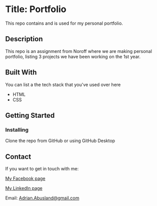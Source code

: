 # Title: Portfolio

This repo contains and is used for my personal portfolio.

## Description

This repo is an assignment from Noroff where we are making personal portfolio, listing 3 projects we have been working on the 1st year.

## Built With

You can list a the tech stack that you've used over here

- HTML
- CSS

## Getting Started

### Installing

Clone the repo from GitHub or using GitHub Desktop

## Contact

If you want to get in touch with me:

[My Facebook page](https://www.facebook.com/adrian.frestad/)

[My LinkedIn page](https://www.linkedin.com/in/adrian-frestad-abusland-b39976180/)

Email: Adrian.Abusland@gmail.com
